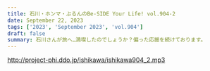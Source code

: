 ```yaml
---
title: 石川・ホンマ・ぶるんのBe-SIDE Your Life! vol.904-2
date: September 22, 2023
tags: ['2023', 'September 2023', 'vol.904']
draft: false
summary: 石川さんが旅へ…満喫したのでしょうか？偏った応援を続けております。
---
```


http://project-phi.ddo.jp/ishikawa/ishikawa904_2.mp3